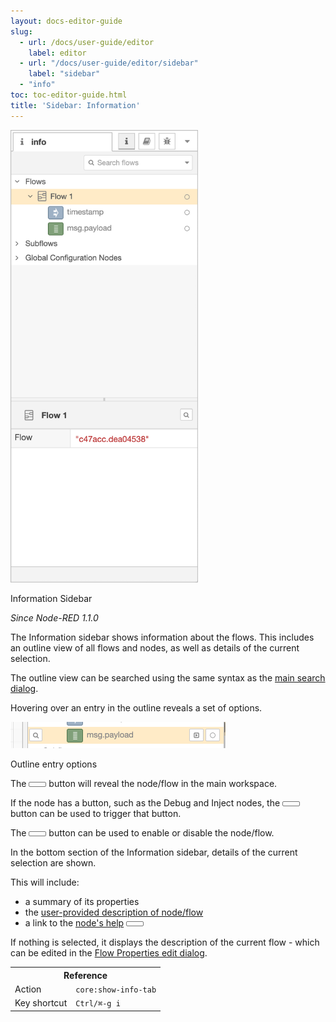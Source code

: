 ```yaml
---
layout: docs-editor-guide
slug:
  - url: /docs/user-guide/editor
    label: editor
  - url: "/docs/user-guide/editor/sidebar"
    label: "sidebar"
  - "info"
toc: toc-editor-guide.html
title: 'Sidebar: Information'
---
```


<div style="width: 300px" class="figure align-right">
  <img src="../images/editor-sidebar-info.png" alt="Information Sidebar">
  <p class="caption">Information Sidebar</p>
</div>

*Since Node-RED 1.1.0*

The Information sidebar shows information about the flows. This includes an outline
view of all flows and nodes, as well as details of the current selection.

The outline view can be searched using the same syntax as the [main search dialog](../workspace/search).

Hovering over an entry in the outline reveals a set of options.

<div style="width: 344px" class="figure">
  <img src="../images/editor-sidebar-info-entry.png" alt="Outline entry options">
  <p class="caption">Outline entry options</p>
</div>

The <i style="font-size: 0.8em; border-radius: 2px; display:inline-block;text-align:center; width: 20px; color: #777; border: 1px solid #777; padding: 3px;" class="fa fa-search"></i> button will reveal the node/flow in the main workspace.

If the node has a button, such as the Debug and Inject nodes, the <i style="font-size: 0.8em; border-radius: 2px; display:inline-block;text-align:center; width: 20px; color: #777; border: 1px solid #777; padding: 3px;" class="fa fa-toggle-right"></i> button can be used to trigger that button.


The <i style="font-size: 0.8em; border-radius: 2px; display:inline-block;text-align:center; width: 20px; color: #777; border: 1px solid #777; padding: 3px;" class="fa fa-circle-thin"></i> button can be used to enable or disable the node/flow.



In the bottom section of the Information sidebar, details of the current selection are shown.

This will include:

 - a summary of its properties
 - the [user-provided description of node/flow](../workspace/nodes#editing-node-properties)
 - a link to the [node's help](./help) <i style="font-size: 0.8em; border-radius: 2px; display:inline-block;text-align:center; width: 20px; color: #777; border: 1px solid #777; padding: 3px;" class="fa fa-book"></i>


If nothing is selected, it displays the description of the current flow - which
can be edited in the [Flow Properties edit dialog](../workspace/flows#editing-flow-properties).



<table class="action-ref inline">
 <tr><th colspan="2">Reference</th></tr>
 <tr><td>Action</td><td><code>core:show-info-tab</code></td></tr>
 <tr><td>Key shortcut</td><td><code>Ctrl/⌘-g i</code></td></tr>
</table>
